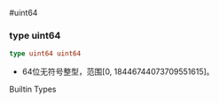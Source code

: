 #uint64

### type uint64
```go
type uint64 uint64
```

* 64位无符号整型，范围[0, 18446744073709551615]。

Builtin Types
